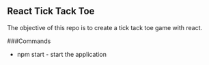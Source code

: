 ## React Tick Tack Toe

The objective of this repo is to create a tick tack toe game with react.

###Commands
 - npm start - start the application